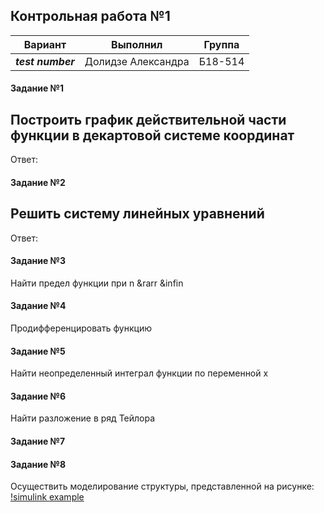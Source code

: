 ## Контрольная работа №1 ##



| Вариант | Выполнил | Группа |
| -------- | ------- | ----- |
| ***test number*** | Долидзе Александра | Б18-514 |

#### Задание №1 ####
Построить график действительной части функции в декартовой системе координат
---
Ответ:

#### Задание №2 ####
Решить систему линейных уравнений
---
Ответ:

#### Задание №3 ####
Найти предел функции при n &‌rarr &‌infin

#### Задание №4 ####
Продифференцировать функцию

#### Задание №5 ####
Найти неопределенный интеграл функции по переменной x

#### Задание №6 ####
Найти разложение в ряд Тейлора

#### Задание №7 ####

#### Задание №8 ####
Осуществить моделирование структуры, представленной на рисунке:
[!simulink example]()
